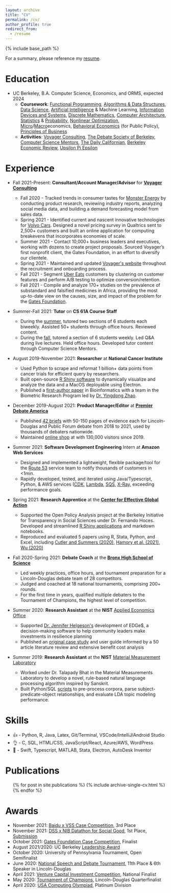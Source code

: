 ```yaml
---
layout: archive
title: "CV"
permalink: /cv/
author_profile: true
redirect_from:
  - /resume
---
```


{% include base_path %}

For a summary, please reference my [resume](../files/resume.pdf).

Education
======
* UC Berkeley, B.A. Computer Science, Economics, and ORMS, expected 2024
  * <strong>Coursework</strong>: [Functional Programming](https://inst.eecs.berkeley.edu/~cs61a/su20/), [Algorithms & Data Structures](http://fa20.datastructur.es/), [Data Science](https://ds100.org/sp21/), [Artificial Intelligence](https://inst.eecs.berkeley.edu/~cs188/su21/) & Machine Learning, [Information Devices and Systems](https://inst.eecs.berkeley.edu/~ee16a/su20/), [Discrete Mathematics](https://www.fa20.eecs70.org/), [Computer Architecture](https://cs61c.org/fa21/), [Statistics](https://classes.berkeley.edu/content/2020-fall-stat-20-001-lec-001) & [Probability](https://www.stat134.org/), [Nonlinear Optimization](https://lavaei.ieor.berkeley.edu/Course_IEOR160_Fall_2021.html), [Micro](https://classes.berkeley.edu/content/2021-Spring-ECON-101A-001-LEC-001)/[Macro](https://classes.berkeley.edu/content/2021-Spring-ECON-101B-001-LEC-001)economics, [Behavioral Economics](https://www.econ.berkeley.edu/course/summer-2021/119-psych-and-econ-lecture) (for Public Policy), [Principles of Business](https://classes.berkeley.edu/content/2021-fall-ugba-10-001-lec-001)
  * <strong>Activities</strong>: [Voyager Consulting](http://www.voyagerconsulting.org/), [The Debate Society of Berkeley](https://debate.berkeley.edu/), [Computer Science Mentors](https://csmentors.berkeley.edu/), [The Daily Californian](https://www.dailycal.org/author/peterzhang), [Berkeley Economic Review](https://econreview.berkeley.edu/), [Upsilon Pi Epsilon](https://upe.berkeley.edu/)

Experience
======

* Fall 2021-Present: <strong>Consultant/Account Manager/Advisor</strong> for <strong>[Voyager Consulting](http://www.voyagerconsulting.org/)</strong>
  * Fall 2020 - Tracked trends in consumer tastes for [Monster Energy](https://www.monsterenergy.com/) by conducting product research, reviewing industry reports, analyzing social media data, and building a demand forecasting model from sales data.
  * Spring 2021 - Identified current and nascent innovative technologies for [Volvo Cars](https://www.volvocars.com/us). Designed a novel pricing survey in Qualtrics sent to 2,500+ customers and built an online application for computing breakevens that incorporates economies of scale.
  * Summer 2021 - Contact 10,000+ business leaders and executives, working with dozens to create project proposals. Sourced Voyager’s first nonprofit client, the Gates Foundation, in an effort to diversify our clientele.
  * Spring 2021 - Maintained and updated [Voyager's website](http://www.voyagerconsulting.org/) throughout the recruitment and onboarding process.
  * Fall 2021 - Segment [Uber Eats](https://www.ubereats.com) customers by clustering on customer features and perform A/B testing to optimize conversion/retention.
  * Fall 2021 - Compile and analyze 170+ studies on the prevalence of substandard and falsified medicines in Africa, providing the most up-to-date view on the causes, size, and impact of the problem for the [Gates Foundation](https://www.gatesfoundation.org/).

* Summer-Fall 2021: <strong>Tutor</strong> on <strong>CS 61A Course Staff</strong>
  * During the [summer](https://inst.eecs.berkeley.edu/~cs61a/su21/), tutored two sections of 6 students each biweekly. Assisted 50+ students through office hours. Reviewed content.
  * During the [fall](https://inst.eecs.berkeley.edu/~cs61a/fa21/), tutored a section of 6 students weekly. Led Q&A during live lectures. Held office hours. Developed tutor content through Computer Science Mentors.

* August 2019-November 2021: <strong>Researcher</strong> at <strong>National Cancer Institute</strong>
   * Used Python to scrape and reformat 1 billion+ data points from cancer trials for efficient query by researchers.
   * Built open-source [R Shiny software](https://brpnci.shinyapps.io/TPWshiny/) to dynamically visualize and analyze the data and a MacOS deployable using Electron.
   * Published a [first-author paper](../publications/2021-08-27-tpwshiny) in Bioinformatics with a team in the Biometric Research Program led by [Dr. Yingdong Zhao](https://brb.nci.nih.gov/aboutBRP/zhaoy.htm).

* December 2019-August 2021: <strong>Product Manager/Editor</strong> at <strong>[Premier Debate America](https://www.premierdebate.com/)</strong>
  * Published [42 briefs](https://www.premierdebate.com/briefs/) with 50-150 pages of evidence each for Lincoln-Douglas and Public Forum debate from 2018 to 2021, used by thousands of debaters nationwide. 
  * Maintained [online shop](https://www.premierdebate.com/shop) at with 130,000 visitors since 2019.

* Summer 2021: <strong>Software Development Engineering</strong> Intern at <strong>Amazon Web Services</strong>
  * Designed and implemented a lightweight, flexible package/tool for the [Route 53](https://aws.amazon.com/route53/) service team to notify thousands of customers in <1min.
  * Rapidly developed, tested, and iterated using Java/Typescript, Python, & AWS services ([CDK](https://aws.amazon.com/cdk/), [Lambda](https://aws.amazon.com/lambda/), [SQS](https://aws.amazon.com/sqs/), [X-Ray](https://aws.amazon.com/xray/), exceeding performance goals.

* Spring 2021: <strong>Research Apprentice</strong> at the <strong>[Center for Effective Global Action](https://cega.berkeley.edu/)</strong>
  * Supported the Open Policy Analysis project at the Berkeley Initiative for Transparency in Social Sciences under Dr. Fernando Hoces. Developed and streamlined [R Shiny applications](https://github.com/BITSS-OPA/opa-deworming) and markdown notebooks.
  * Reproduced and evaluated 5 papers using R, Stata, Python, and Excel, including [Cutler and Summers (2020)](https://github.com/petezh/Reproduction-COVID-Impact), [Hamory et al. (2021)](https://github.com/petezh/Reproduction-Deworming), [Wu (2020)](https://github.com/petezh/Reproduction-Gender-Bias)

* Fall 2020-Spring 2021: <strong>Debate Coach</strong> at the <strong>[Bronx High School of Science](https://www.bxscience.edu/)</strong>
  * Led weekly practices, office hours, and tournament preparation for a Lincoln-Douglas debate team of 28 competitors.
  * Judged and coached at 18 national tournaments, comprising 200+ rounds.
  * For the first time in years, qualified multiple debaters to the Tournament of Champions, the highest level of competition.

* Summer 2020: <strong>Research Assistant</strong> at the <strong>NIST</strong> [Applied Economics Office](https://www.nist.gov/el/applied-economics-office)
  * Supported [Dr. Jennifer Helgeson's](https://www.nist.gov/people/jennifer-f-helgeson) development of EDGe$, a decision-making software to help community leaders make investments in resilience planning
  * Published an [original case study](../publications/2020-10-01-edges) and user guide informed by a 50 article literature review and extensive benefit cost analysis


* Summer 2019: <strong>Research Assistant</strong> at the <strong>NIST</strong> [Material Measurement Laboratory](https://www.nist.gov/mml)
  * Worked under Dr. Talapady Bhat in the Material Measurements Laboratory to develop a novel, rule-based natural language processing algorithm inspired by Sanskrit.
  * Built Python/SQL [scripts](https://github.com/petezh/RR-NLP-Tools) to pre-process corpora, parse subject-predicate-object relationships, and evaluate LDA topic modeling performance.

Skills
======
* 👍 - Python, R, Java, Latex, Git/Terminal, VSCode/IntelliJ/Android Studio
* 👌 - C, SQL, HTML/CSS, JavaScript/React, Azure/AWS, WordPress
* 🤏 - Swift, Typescript, MATLAB, Stata, Electron, AutoDesk Inventor


Publications
======
  <ul>{% for post in site.publications %}
    {% include archive-single-cv.html %}
  {% endfor %}</ul>


Awards
======
  * November 2021: [Baidu x VSS Case Competition](https://www.facebook.com/events/1218686891977031), 3rd Place
  * November 2021: [DSS x NIB Datathon for Social Good](https://www.facebook.com/events/933047190947185?), 1st Place, [Submission](https://deepnote.com/project/DSG-2021-hwkWxyo9TJ2UY0W82_n-Vg/%2F01_notebook.ipynb)
  * October 2021: [Gates Foundation Case Competition](https://www.facebook.com/events/833366260673950), Finalist
  * August 2021/2020: UC Berkeley [Leadership Award](https://alumni.berkeley.edu/community/scholarships/leadership-award)
  * October 2020: University of Pennsylvania Tournament, Open Semifinalist
  * June 2020: [National Speech and Debate Tournament](https://s3.amazonaws.com/tabroom-files/tourns/15780/results/20212/2020-HS-Nationals-Results-Packet.pdf), 11th Place & 6th Speaker in Lincoln-Douglas
  * April 2021: [Venture Capital Investment Competition](https://www.vcic.org/category/year/2021/), National Finalist
  * May 2020: [Tournament of Champions](https://www.tabroom.com/index/tourn/index.mhtml?tourn_id=13038), Lincoln-Douglas Quarterfinalist
  * April 2020: [USA Computing Olympiad](http://www.usaco.org/index.php?page=open20results), Platinum Division